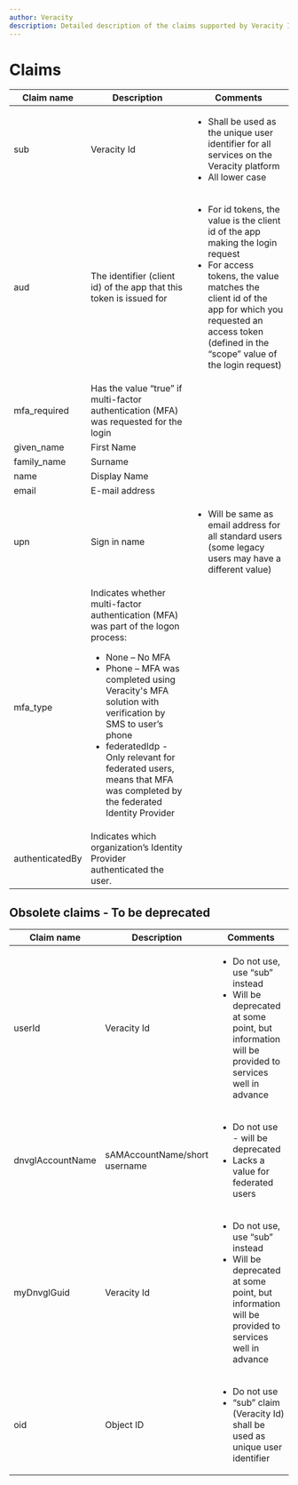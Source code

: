 ```yaml
---
author: Veracity
description: Detailed description of the claims supported by Veracity IDP
---
```


# Claims
Claim name | Description | Comments
--- | --- | ---
sub | Veracity Id | <ul><li>Shall be used as the unique user identifier for all services on the Veracity platform</li><li>All lower case</li></ul>
aud | The identifier (client id) of the app that this token is issued for | <ul><li>For id tokens, the value is the client id of the app making the login request</li><li>For access tokens, the value matches the client id of the app for which you requested an access token (defined in the “scope” value of the login request)</li></ul>
mfa_required | Has the value “true” if multi-factor authentication (MFA) was requested for the login |
given_name | First Name |
family_name | Surname |
name | Display Name |
email | E-mail address |
upn | Sign in name | <ul><li>Will be same as email address for all standard users (some legacy users may have a different value)</li></ul>
mfa_type | <div>Indicates whether multi-factor authentication (MFA) was part of the logon process:<ul><li>None – No MFA</li><li>Phone – MFA was completed using Veracity's MFA solution with verification by SMS to user’s phone</li><li>federatedIdp - Only relevant for federated users, means that MFA was completed by the federated Identity Provider</li></ul></div> |
authenticatedBy | Indicates which organization’s Identity Provider authenticated the user. |

## Obsolete claims - To be deprecated
Claim name | Description | Comments
--- | --- | ---
userId | Veracity Id | <ul><li>Do not use, use “sub” instead</li><li>Will be deprecated at some point, but information will be provided to services well in advance</li></ul>
dnvglAccountName | sAMAccountName/short username | <ul><li>Do not use -  will be deprecated</li><li>Lacks a value for federated users</li></ul>
myDnvglGuid | Veracity Id | <ul><li>Do not use, use “sub” instead</li><li>Will be deprecated at some point, but information will be provided to services well in advance</li></ul>
oid | Object ID | <ul><li>Do not use</li><li>“sub” claim (Veracity Id) shall be used as unique user identifier</li></ul>
